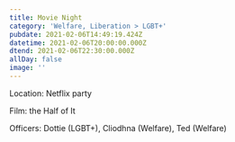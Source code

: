 ```yaml
---
title: Movie Night
category: 'Welfare, Liberation > LGBT+'
pubdate: 2021-02-06T14:49:19.424Z
datetime: 2021-02-06T20:00:00.000Z
dtend: 2021-02-06T22:30:00.000Z
allDay: false
image: ''
---
```

Location: Netflix party

Film: the Half of It

Officers: Dottie (LGBT+), Cliodhna (Welfare), Ted (Welfare)
